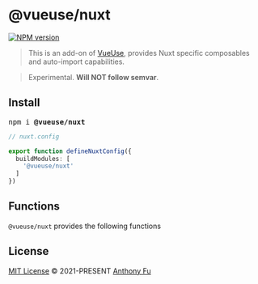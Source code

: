 # @vueuse/nuxt

[![NPM version](https://img.shields.io/npm/v/@vueuse/nuxt?color=a1b858)](https://www.npmjs.com/package/@vueuse/nuxt)

> This is an add-on of [VueUse](https://github.com/vueuse/vueuse), provides Nuxt specific composables and auto-import capabilities.

> Experimental. **Will NOT follow semvar**.

## Install

<pre class='language-bash'>
npm i <b>@vueuse/nuxt</b>
</pre>

```ts
// nuxt.config

export function defineNuxtConfig({
  buildModules: [
    '@vueuse/nuxt'
  ]
})
```

## Functions

`@vueuse/nuxt` provides the following functions

<!--GENERATED LIST, DO NOT MODIFY MANUALLY-->
<!--FUNCTIONS_LIST_STARTS--><!--FUNCTIONS_LIST_ENDS-->

## License

[MIT License](https://github.com/vueuse/vueuse/blob/master/LICENSE) © 2021-PRESENT [Anthony Fu](https://github.com/antfu)

